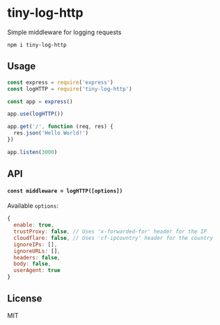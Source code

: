 # tiny-log-http

Simple middleware for logging requests

```
npm i tiny-log-http
```

## Usage

```js
const express = require('express')
const logHTTP = require('tiny-log-http')

const app = express()

app.use(logHTTP())

app.get('/', function (req, res) {
  res.json('Hello World!')
})

app.listen(3000)
```

## API

#### `const middleware = logHTTP([options])`

Available `options`:

```js
{
  enable: true,
  trustProxy: false, // Uses 'x-forwarded-for' header for the IP
  cloudflare: false, // Uses 'cf-ipcountry' header for the country
  ignoreIPs: [],
  ignoreURLs: [],
  headers: false,
  body: false,
  userAgent: true
}
```

## License

MIT

